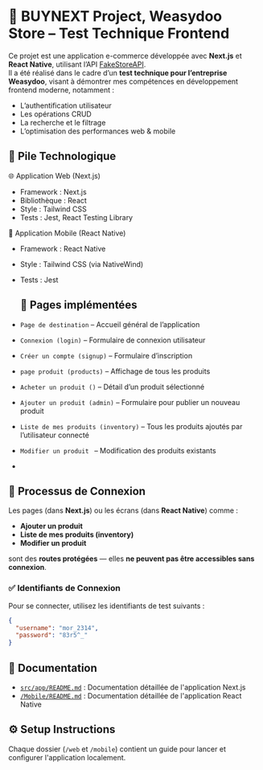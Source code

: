# 🛒 BUYNEXT Project, Weasydoo Store – Test Technique Frontend

Ce projet est une application e-commerce développée avec **Next.js** et **React Native**, utilisant l’API [FakeStoreAPI](https://fakestoreapi.com/).  
Il a été réalisé dans le cadre d’un **test technique pour l’entreprise Weasydoo**, visant à démontrer mes compétences en développement frontend moderne, notamment :

- L’authentification utilisateur
- Les opérations CRUD
- La recherche et le filtrage
- L’optimisation des performances web & mobile
  

## 🧰 Pile Technologique

🌐 Application Web (Next.js)
- Framework : Next.js
- Bibliothèque : React
- Style : Tailwind CSS
- Tests : Jest, React Testing Library

📱 Application Mobile (React Native)
- Framework : React Native
- Style : Tailwind CSS (via NativeWind)
- Tests : Jest
  
  ## 📄 Pages implémentées

- `Page de destination` – Accueil général de l’application
- `Connexion (login)` – Formulaire de connexion utilisateur
- `Créer un compte (signup)` – Formulaire d’inscription
- `page produit (products)` – Affichage de tous les produits
- `Acheter un produit ()` – Détail d’un produit sélectionné
- `Ajouter un produit (admin)` – Formulaire pour publier un nouveau produit
- `Liste de mes produits (inventory)` – Tous les produits ajoutés par l’utilisateur connecté
- `Modifier un produit ` – Modification des produits existants
- 
## 🔐 Processus de Connexion

Les pages (dans **Next.js**) ou les écrans (dans **React Native**) comme :

- **Ajouter un produit** 
- **Liste de mes produits (inventory)** 
- **Modifier un produit** 

sont des **routes protégées** — elles **ne peuvent pas être accessibles sans connexion**.

### ✅ Identifiants de Connexion

Pour se connecter, utilisez les identifiants de test suivants :

```json
{
  "username": "mor_2314",
  "password": "83r5^_"
}
```

## 📝 Documentation
- [`src/app/README.md`](./src/app/README.md) : Documentation détaillée de l'application Next.js
- [`/Mobile/README.md`](./Mobile/README.md) : Documentation détaillée de l'application React Native  

## ⚙️ Setup Instructions
Chaque dossier (`/web` et `/mobile`) contient un guide pour lancer et configurer l'application localement.

